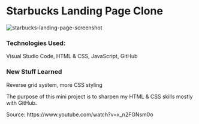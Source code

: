 # Starbucks Landing Page Clone

![starbucks-landing-page-screenshot](https://user-images.githubusercontent.com/51198797/210174573-76e9b5fd-0afb-4488-b786-9098edc08c7b.png)

<h3>Technologies Used: </h3>
<p>Visual Studio Code, HTML & CSS, JavaScript, GitHub</p>

<h3>New Stuff Learned</h3>
<p>Reverse grid system, more CSS styling</p>
<p>The purpose of this mini project is to sharpen my HTML & CSS skills mostly with GitHub.</p>
<p>Source: https://www.youtube.com/watch?v=x_n2FGNsm0o</p>

